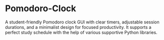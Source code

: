 # Pomodoro-Clock
A student-friendly Pomodoro clock GUI with clear timers, adjustable session durations, and a minimalist design for focused productivity.
It supports a perfect study schedule with the help of various supportive Python libraries.
